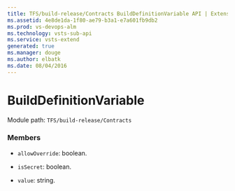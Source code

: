 ```yaml
---
title: TFS/build-release/Contracts BuildDefinitionVariable API | Extensions for Visual Studio Team Services
ms.assetid: 4e8de1da-1f80-ae79-b3a1-e7a601fb9db2
ms.prod: vs-devops-alm
ms.technology: vsts-sub-api
ms.service: vsts-extend
generated: true
ms.manager: douge
ms.author: elbatk
ms.date: 08/04/2016
---
```


# BuildDefinitionVariable

Module path: `TFS/build-release/Contracts`


### Members

* `allowOverride`: boolean. 

* `isSecret`: boolean. 

* `value`: string. 

